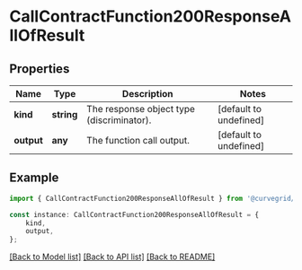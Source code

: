 # CallContractFunction200ResponseAllOfResult


## Properties

Name | Type | Description | Notes
------------ | ------------- | ------------- | -------------
**kind** | **string** | The response object type (discriminator). | [default to undefined]
**output** | **any** | The function call output. | [default to undefined]

## Example

```typescript
import { CallContractFunction200ResponseAllOfResult } from '@curvegrid/multibaas-sdk';

const instance: CallContractFunction200ResponseAllOfResult = {
    kind,
    output,
};
```

[[Back to Model list]](../README.md#documentation-for-models) [[Back to API list]](../README.md#documentation-for-api-endpoints) [[Back to README]](../README.md)
